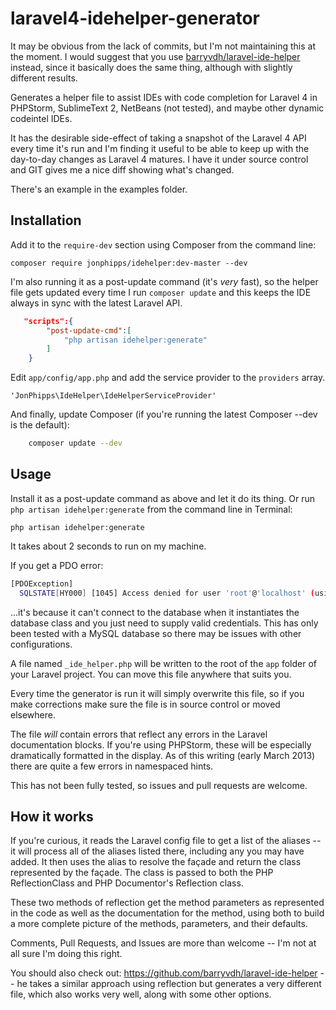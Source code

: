 laravel4-idehelper-generator
============================
It may be obvious from the lack of commits, but I'm not maintaining this at the moment. I would suggest that you use [barryvdh/laravel-ide-helper](https://github.com/barryvdh/laravel-ide-helper) instead, since it basically does the same thing, although with slightly different results. 

Generates a helper file to assist IDEs with code completion for Laravel 4 in PHPStorm, SublimeText 2, NetBeans (not tested), and maybe other dynamic codeintel IDEs.

It has the desirable side-effect of taking a snapshot of the Laravel 4 API every time it's run and I'm finding it useful to be able to keep up with the day-to-day changes as Laravel 4 matures. I have it under source control and GIT gives me a nice diff showing what's changed.

There's an example in the examples folder.

## Installation

Add it to the ```require-dev``` section using Composer from the command line:

	composer require jonphipps/idehelper:dev-master --dev

I'm also running it as a post-update command (it's _very_ fast), so the helper file gets updated every time I run ```composer update``` and this keeps the IDE always in sync with the latest Laravel API.
```json
   "scripts":{
        "post-update-cmd":[
            "php artisan idehelper:generate"
        ]
    }
```    

Edit `app/config/app.php` and add the service provider to the ```providers``` array.

    'JonPhipps\IdeHelper\IdeHelperServiceProvider'

And finally, update Composer (if you're running the latest Composer --dev is the default):
```bash
    composer update --dev
```

## Usage

Install it as a post-update command as above and let it do its thing. Or run `php artisan idehelper:generate` from the command line in Terminal:

    php artisan idehelper:generate

It takes about 2 seconds to run on my machine.

If you get a PDO error:
```bash
[PDOException]
  SQLSTATE[HY000] [1045] Access denied for user 'root'@'localhost' (using password: NO)
```
...it's because it can't connect to the database when it instantiates the database class and you just need to supply valid credentials. This has only been tested with a MySQL database so there may be issues with other configurations.

A file named `_ide_helper.php` will be written to the root of the `app` folder of your Laravel project. You can move this file anywhere that suits you.

Every time the generator is run it will simply overwrite this file, so if you make corrections make sure the file is in source control or moved elsewhere.

The file _will_ contain errors that reflect any errors in the Laravel documentation blocks. If you're using PHPStorm, these will be especially dramatically formatted in the display. As of this writing (early March 2013) there are quite a few errors in namespaced hints.

This has not been fully tested, so issues and pull requests are welcome.

## How it works

If you're curious, it reads the Laravel config file to get a list of the aliases -- it will process all of the aliases listed there, including any you may have added. It then uses the alias to resolve the façade and return the class represented by the façade. The class is passed to both the PHP ReflectionClass and PHP Documentor's Reflection class.

These two methods of reflection get the method parameters as represented in the code as well as the documentation for the method, using both to build a more complete picture of the methods, parameters, and their defaults.

Comments, Pull Requests, and Issues are more than welcome -- I'm not at all sure I'm doing this right.

You should also check out: https://github.com/barryvdh/laravel-ide-helper -- he takes a similar approach using reflection but generates a very different file, which also works very well, along with some other options.

